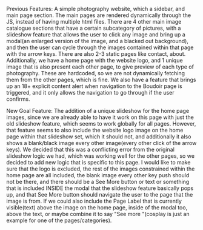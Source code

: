 Previous Features: A simple photography website, which a sidebar, and main page section. The main pages are rendered dynamically through the JS, instead of having multiple html files. There are 4 other main image catalogue sections that have a certain subcategory of pictures, with a slideshow feature that allows the user to click any image and bring up a modal(an enlarged version of the image, and a blacked out background), and then the user can cycle through the images contained within that page with the arrow keys. There are also 2-3 static pages like contact, about. Additionally, we have a home page with the website logo, and 1 unique image that is also present each other page, to give preview of each type of photography. These are hardcoded, so we are not dynamically fetching them from the other pages, which is fine. We also have a feature that brings up an 18+ explicit content alert when navigation to the Boudoir page is triggered, and it only allows the navigation to go through if the user confirms.

New Goal Feature: The addition of a unique slideshow for the home page images, since we are already able to have it work on this page with just the old slideshow feature, which seems to work globally for all pages. However, that feature seems to also include the website logo image on the home page within that slideshow set, which it should not, and additionally it also shows a blank/black image every other image(every other click of the arrow keys). We decided that this was a conflicting error from the original slideshow logic we had, which was working well for the other pages, so we decided to add new logic that is specific to this page. I would like to make sure that the logo is excluded, the rest of the images constrained within the home page are all included, the blank image every other key push should not be there, and there should be a See More button or text or something that is included INSIDE the modal that the slideshow feature basically pops up, and that See More button should navigate the user to the page that the image is from. If we could also include the Page Label that is currently visible(text) above the image on the home page, inside of the modal too, above the text, or maybe combine it to say "See more <Cosplay>"(cosplay is just an example for one of the pages/categories).